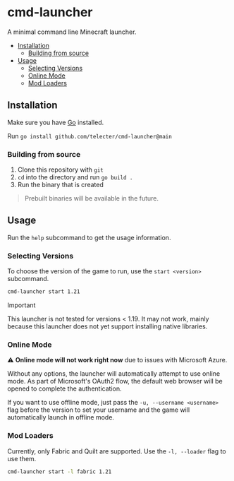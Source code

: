 # cmd-launcher

A minimal command line Minecraft launcher.

- [Installation](#installation)
  - [Building from source](#building-from-source)
- [Usage](#usage)
  - [Selecting Versions](#selecting-versions)
  - [Online Mode](#online-mode)
  - [Mod Loaders](#mod-loaders)

## Installation
Make sure you have [Go](https://go.dev) installed.

Run `go install github.com/telecter/cmd-launcher@main`

### Building from source

1. Clone this repository with `git`
2. `cd` into the directory and run `go build .`
3. Run the binary that is created

> Prebuilt binaries will be available in the future.

## Usage
Run the `help` subcommand to get the usage information.

### Selecting Versions

To choose the version of the game to run, use the `start <version>` subcommand.

```sh
cmd-launcher start 1.21
```

> [!IMPORTANT]
> This launcher is not tested for versions < 1.19. It may not work,
> mainly because this launcher does not yet support installing native libraries.

### Online Mode
:warning: **Online mode will not work right now** due to issues with Microsoft Azure.


Without any options, the launcher will automatically attempt to use online mode.
As part of Microsoft's OAuth2 flow, the default web browser will be opened to
complete the authentication.

If you want to use offline mode, just pass the `-u, --username <username>` flag before the version
to set your username and the game will automatically launch in offline mode.

### Mod Loaders

Currently, only Fabric and Quilt are supported. Use the `-l, --loader` flag to use them.

```sh
cmd-launcher start -l fabric 1.21
```
